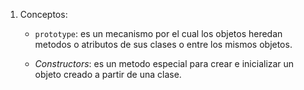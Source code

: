1. Conceptos:
    * `prototype`: es un mecanismo por el cual los objetos heredan metodos o atributos de sus clases o entre los mismos objetos.

    * _Constructors_: es un metodo especial para crear e inicializar un objeto creado a partir de una clase.